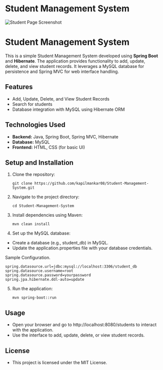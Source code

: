 # Student Management System

![Student Page Screenshot]([path/to/student_page.png](https://github.com/kapilmankar08/Student-Management-System/blob/master/screenshots/localhost_8080_students.png))

# Student Management System

This is a simple Student Management System developed using **Spring Boot** and **Hibernate**. The application provides functionality to add, update, delete, and view student records. It leverages a MySQL database for persistence and Spring MVC for web interface handling.

## Features
- Add, Update, Delete, and View Student Records
- Search for students
- Database integration with MySQL using Hibernate ORM

## Technologies Used
- **Backend:** Java, Spring Boot, Spring MVC, Hibernate
- **Database:** MySQL
- **Frontend:** HTML, CSS (for basic UI)

## Setup and Installation
1. Clone the repository:
   
   `git clone https://github.com/kapilmankar08/Student-Management-System.git`

3. Navigate to the project directory:

    `cd Student-Management-System`

4. Install dependencies using Maven:

    `mvn clean install`

5. Set up the MySQL database:
- Create a database (e.g., student_db) in MySQL.
- Update the application.properties file with your database credentials.

Sample Configuration.

    spring.datasource.url=jdbc:mysql://localhost:3306/student_db
    spring.datasource.username=root
    spring.datasource.password=yourpassword
    spring.jpa.hibernate.ddl-auto=update

5. Run the application:

    `mvn spring-boot::run`

## Usage
- Open your browser and go to http://localhost:8080/students to interact with the application.
- Use the interface to add, update, delete, or view student records.

## License
- This project is licensed under the MIT License.
